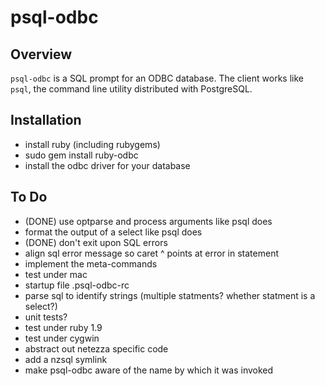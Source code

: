 
# psql-odbc #

## Overview ##

`psql-odbc` is a SQL prompt for an ODBC database.  The client
works like `psql`, the command line utility distributed with
PostgreSQL.

## Installation ##

* install ruby (including rubygems)
* sudo gem install ruby-odbc
* install the odbc driver for your database

## To Do ##

* (DONE) use optparse and process arguments like psql does
* format the output of a select like psql does
* (DONE) don't exit upon SQL errors
* align sql error message so caret ^ points at error in statement
* implement the meta-commands
* test under mac
* startup file .psql-odbc-rc
* parse sql to identify strings (multiple statments?
  whether statment is a select?)
* unit tests?
* test under ruby 1.9
* test under cygwin
* abstract out netezza specific code
* add a nzsql symlink
* make psql-odbc aware of the name by which it was invoked
